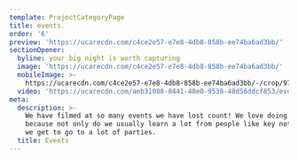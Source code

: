 ```yaml
---
template: ProjectCategoryPage
title: events.
order: '6'
preview: 'https://ucarecdn.com/c4ce2e57-e7e8-4db8-858b-ee74ba6ad3bb/'
sectionOpener:
  byline: your big night is worth capturing
  image: 'https://ucarecdn.com/c4ce2e57-e7e8-4db8-858b-ee74ba6ad3bb/'
  mobileImage: >-
    https://ucarecdn.com/c4ce2e57-e7e8-4db8-858b-ee74ba6ad3bb/-/crop/973x926/427,7/-/preview/
  video: 'https://ucarecdn.com/aeb31088-8441-48e0-9538-48d56ddcf853/events_video.mp4'
meta:
  description: >-
    We have filmed at so many events we have lost count! We love doing them
    because not only do we usually learn a lot from people like key note speaker
    we get to go to a lot of parties.
  title: Events
---
```

